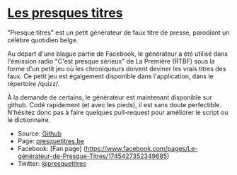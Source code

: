# [Les presques titres](http://ppnelles.com/presquetitres/)

"Presque titres" est un petit générateur de faux titre de presse, parodiant un célèbre quotidien belge. 

Au départ d'une blague partie de Facebook, le générateur a été utilisé dans l'émission radio "C'est presque sérieux" de La Première (RTBF) sous la forme d'un petit jeu où les chroniqueurs doivent deviner les vrais titres des faux. Ce petit jeu est égalgement disponible dans l'application, dans le répertoire /quizz/.

À la demande de certains, le générateur est maintenant disponible sur github. Codé rapidement (et avec les pieds), il est sans doute perfectible. N'hésitez donc pas à faire quelques pull-request pour améliorer le script ou le dictionnaire.


* Source: [Github](https://github.com/ppnelles/presque-titres)
* Page: [presquetitres.be](http://ppnelles.com/presquetitres/)
* Facebook: [Fan page] (https://www.facebook.com/pages/Le-générateur-de-Presque-Titres/1745427352349685)
* Twitter: [@presquetitres](http://twitter.com/presquetitres)

